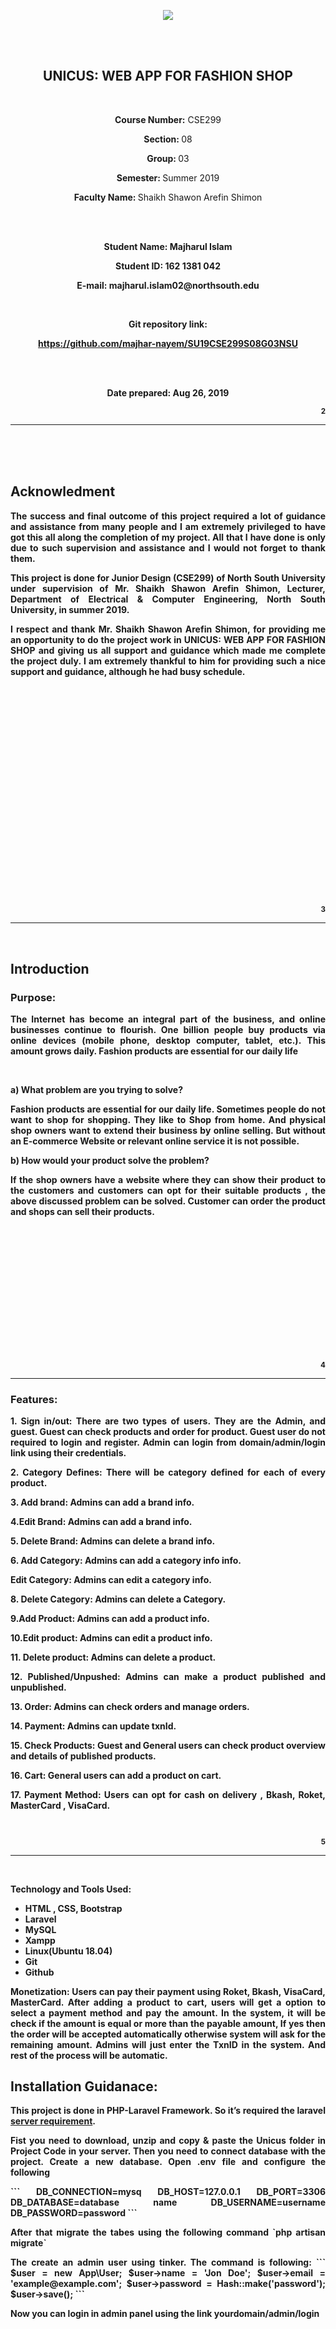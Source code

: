 
  <p align="center">
  <img src='https://elmsprodcdnendpoint.azureedge.net/attachments/15/2bfe67c5-2678-e011-969d-0030487d8897/46f5b6ce-3ea8-47ed-8444-80b87ed980cd.png'/>
</p>
  
<br/>
<br/>
  
<h2 align='center'>UNICUS: WEB APP FOR FASHION SHOP</h2>
<br>
<p align="center">
  
<p align="center"> <b>Course Number:</b> CSE299 </p>

<p align='center'><b>Section: </b>08</p>
  
   <p align='center'><b>Group: </b>03</p>
   
   <p align='center'><b>Semester: </b>Summer 2019</p>
   
   <p align='center'><b>Faculty Name: </b>Shaikh Shawon Arefin Shimon</p>   
 </p>
 <br>
 <br>
 
 <p align="center">

<p align='center'><b>Student Name: Majharul Islam </p>

<p align='center'><b>Student ID:</b> 162 1381 042 </p>

<p align='center'><b>E-mail:</b> majharul.islam02@northsouth.edu</p>
<br>
<p align='center'><b>Git repository link: </b></p>
<p align='center'><a href="https://github.com/majhar-nayem/SU19CSE299S08G03NSU">https://github.com/majhar-nayem/SU19CSE299S08G03NSU </a></p>
<br/>
<br/>
<p align='center'><b>Date prepared:<b>  Aug 26, 2019 </p>

</p>
<small align="right"><p>2</p></small>
<hr/>
<br>
<br>
<br>
<p align="center">
<h2>Acknowledment</h2>
 <p align='justify'>
  The success and final outcome of this project required a lot of guidance and assistance from many people and I am extremely privileged to have got this all along the completion of my project. All that I have done is only due to such supervision and assistance and I would not forget to thank them.
  </p>
  <p align='justify'>
  This project is done for Junior Design (CSE299) of North South University under supervision of Mr. Shaikh Shawon Arefin Shimon, Lecturer, Department of Electrical & Computer Engineering, North South University, in summer 2019.
  </P>
  
  <p align='justify'>
    I respect and thank Mr. Shaikh Shawon Arefin Shimon, for providing me an opportunity to do the project work in UNICUS: WEB APP FOR FASHION SHOP
 and giving us all support and guidance which made me complete the project duly. I am extremely thankful to him for providing such a nice support and guidance, although he had busy schedule.
  </p>
</p>
<br/>
<br/>
<br/>
<br/>
<br/>
<br/>
<br/>
<br/>
<br/>
<br/>
<br/>
<br/>
<br/>
<br/>
<br/>
<br/>
<br/>
<br/>
<br/>
<br>
<small align="right"><p>3</p></small>
<hr/>
<br/>

<h2>Introduction</h2>
        <h3>Purpose: </h3>
        <p align='justify'>The Internet has become an integral part of the business, and online businesses continue to flourish. One billion people buy products via online devices (mobile phone, desktop computer, tablet, etc.). This amount grows daily. Fashion products are essential for our daily life</p>
        <br>
       <p align='justify'><b> a) What problem are you trying to solve?</b></p>
  
   <p align='justify'> Fashion products are essential for our daily life. Sometimes people do not want to shop for shopping. They like to Shop from home. And physical shop owners want to extend their business by online selling. But without an E-commerce Website or relevant online service it is not possible.</p>
        
 <p align='justify'>
  <b> b) How would your product solve the problem?</b></p>

<p align='justify'> If the shop owners have a website where they can show their product to the customers and customers can opt for their suitable products , the above discussed problem can be solved. Customer can order the product and shops can sell their products.</p>
<br>
<br>
<br>
<br>
<br>
<br>
<br>
<br>
<br>
<br>
<br>
<br>
<small align="right"><p>4</p></small>
<hr/>

<h3>Features:</h3>

<p align='justify'> <b> 1. Sign in/out: </b> There are two types of users. They are the Admin, and guest. Guest can check products and order for product. Guest user do not required to login and register. Admin can login from domain/admin/login link using their credentials. <p>

<p align='justify'><b>2. Category Defines:</b> There will be category defined for each of every product.</p>

<p align='justify'><b>3. Add brand:</b> Admins can add a brand info.</p>

<p align='justify'><b>4.Edit Brand:</b> Admins can add a brand info.</p>

<p align='justify'><b>5. Delete Brand:</b> Admins can delete a brand info.</p>

<p align='justify'><b>6. Add Category:</b> Admins can add a category info info.</p>

<p align='justify'> <b>Edit Category:</b> Admins can edit a category info.</p>

<p align='justify'> <b>8. Delete Category:</b> Admins can delete a Category.</p>

<p align='justify'> <b>9.Add Product:</b> Admins can add a product info.</p>

<p align='justify'> <b>10.Edit product:</b> Admins can edit a product info.</p>

<p align='justify'> <b>11. Delete product:</b> Admins can delete a product.</p>

<p align='justify'> <b>12. Published/Unpushed:</b> Admins can make a product published and unpublished.</p>

<p align='justify'> <b>13. Order:</b> Admins can check orders and manage orders.</p>

<p align='justify'> <b>14. Payment:</b> Admins can update txnId.</p>

<p align='justify'> <b>15. Check Products:</b> Guest and General users can check product overview and details of published products.</p>

<p align='justify'> <b>16. Cart:</b> General users can add a product on cart.</p>

<p align='justify'> <b>17. Payment Method:</b> Users can opt for cash on delivery , Bkash, Roket, MasterCard , VisaCard.</p>

<br>
<small align="right"><p>5</p></small>
<hr/>
<br/>

<p align='justify'> <b>Technology and Tools Used:</b>

- HTML , CSS, Bootstrap
- Laravel
- MySQL
- Xampp
- Linux(Ubuntu 18.04)
- Git
- Github
</p>

<p align='justify'> <b>Monetization:</b> Users can pay their payment using Roket, Bkash, VisaCard, MasterCard. After adding a product to cart, users will get a option to select a payment method and pay the amount. In the system, it will be check if the amount is equal or more than the payable amount, If yes then the order will be accepted automatically otherwise system will ask for the remaining amount. Admins will just enter the TxnID in the system. And rest of the process will be automatic.</p>

<p align='justify'>
<h2>Installation Guidanace: </h2>
<p align='justify'>
  This project is done in PHP-Laravel Framework. So it’s required the laravel <a href="https://laravel.com/docs/5.8#server-requirements" action="_blank">server requirement</a>. 
  </p>
  
  <p align='justify'>
  Fist you need to  download, unzip and copy & paste the Unicus folder in Project Code in your server. Then you need to connect  database with the project. Create a new database. Open .env file and  configure the following </p>
  </p>

<p align='justify'>
   ```
 DB_CONNECTION=mysq
 DB_HOST=127.0.0.1
 DB_PORT=3306
 DB_DATABASE=database name
 DB_USERNAME=username
 DB_PASSWORD=password
 ```
  </p>
  
<p align='justify'> After that migrate the tabes using the following command `php artisan migrate`
  </p>
  
  <p align='justify'>
  The create an admin user using tinker. The command is following:
 ```
$user = new App\User;
$user->name = 'Jon Doe';
$user->email = 'example@example.com';
$user->password = Hash::make('password');
$user->save();
   ```
  </p>
  <p align='justify'>
  Now you can login in admin panel using the link <b>yourdomain/admin/login</b>
  
  </p>
  
  
  


